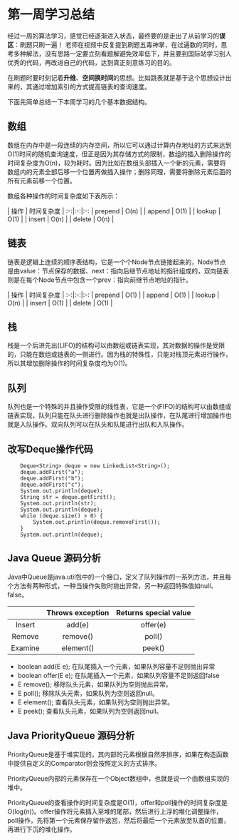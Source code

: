 # 第一周学习总结

经过一周的算法学习，感觉已经逐渐进入状态，最终要的是走出了从前学习的**误区**：刷题只刷一遍！ 老师在视频中反复提到刷题五毒神掌，在过遍数的同时，思考多种解法，没有思路一定要立刻看题解避免效率低下，并且要到国际站学习别人优秀的代码，再改进自己的代码，达到真正刻意练习的目的。

在刷题时要时刻记着**升维**、**空间换时间**的思想。比如跳表就是基于这个思想设计出来的，其通过增加索引的方式提高链表的查询速度。

下面先简单总结一下本周学习的几个基本数据结构。

## 数组

数组在内存中是一段连续的内存空间，所以它可以通过计算内存地址的方式来达到O(1)时间的随机查询速度，但正是因为其存储方式的限制，数组的插入删除操作的时间复杂度为O(n)，较为耗时。因为比如在数组头部插入一个新的元素，需要将数组内的元素全部后移一个位置再做插入操作；删除同理，需要将删除元素后面的所有元素前移一个位置。

数组各种操作的时间复杂度如下表所示：

| 操作 | 时间复杂度 |
:-:|:-:|:-: 
| prepend | O(n) |
| append | O(1) |
| lookup | O(1) |
| insert | O(n) |
| delete | O(n) |


## 链表

链表是逻辑上连续的顺序表结构，它是一个个Node节点链接起来的，Node节点是由value：节点保存的数据、next：指向后继节点地址的指针组成的，双向链表则是在每个Node节点中包含一个prev：指向前继节点地址的指针。

| 操作 | 时间复杂度 |
:-:|:-:|:-: 
| prepend | O(1) |
| append | O(1) |
| lookup | O(n) |
| insert | O(1) |
| delete | O(1) |

## 栈

栈是一个后进先出(LIFO)的结构可以由数组或链表实现，其对数据的操作是受限的，只能在数组或链表的一侧进行。因为栈的特殊性，只能对栈顶元素进行操作，所以其增加删除操作的时间复杂度均为O(1)。

## 队列

队列也是一个特殊的并且操作受限的线性表，它是一个(FIFO)的结构可以由数组或链表实现，队列只能在队头进行删除操作也就是出队操作，在队尾进行增加操作也就是入队操作。双向队列可以在队头和队尾进行出队和入队操作。

## 改写Deque操作代码

        Deque<String> deque = new LinkedList<String>();
        deque.addFirst("a");
        deque.addFirst("b");
        deque.addFirst("c");
        System.out.println(deque);
        String str = deque.getFirst();
        System.out.println(str);
        System.out.println(deque);
        while (deque.size() > 0) {
            System.out.println(deque.removeFirst());
        }
        System.out.println(deque);

## Java Queue 源码分析

Java中Queue是java.util包中的一个接口，定义了队列操作的一系列方法，并且每个方法有两种形式，一种当操作失败时抛出异常，另一种返回特殊值如null、false。

||Throws exception|Returns special value|
:-:|:-:|:-:
Insert|add(e)|offer(e)
Remove|remove()|poll()
Examine|element()|peek()

- boolean add(E e); 在队尾插入一个元素，如果队列容量不足则抛出异常
- boolean offer(E e); 在队尾插入一个元素，如果队列容量不足则返回false
- E remove(); 移除队头元素，如果队列为空则抛出异常。
- E poll(); 移除队头元素，如果队列为空则返回null。
- E element(); 查看队头元素，如果队列为空则抛出异常。
- E peek(); 查看队头元素，如果队列为空则返回null。

## Java PriorityQueue 源码分析

PriorityQueue是基于堆实现的，其内部的元素根据自然序排序，如果在构造函数中提供自定义的Comparator则会按照定义的方式排序。

PriorityQueue内部的元素保存在一个Object数组中，也就是说一个由数组实现的堆中。

PriorityQueue的查看操作的时间复杂度是O(1)，offer和poll操作的时间复杂度是O(log(n))。offer操作将元素插入至堆的尾部，然后进行上浮的堆化调整操作，poll操作，先将第一个元素保存留作返回，然后将最后一个元素放至队首的位置，再进行下沉的堆化操作。